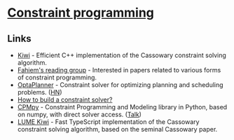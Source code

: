 # [Constraint programming](https://en.wikipedia.org/wiki/Constraint_programming)

## Links

- [Kiwi](https://github.com/nucleic/kiwi) - Efficient C++ implementation of the Cassowary constraint solving algorithm.
- [Fahiem's reading group](http://www.cs.toronto.edu/~ozan/cpgroup/) - Interested in papers related to various forms of constraint programming.
- [OptaPlanner](https://www.optaplanner.org/) - Constraint solver for optimizing planning and scheduling problems. ([HN](https://news.ycombinator.com/item?id=24761714))
- [How to build a constraint solver?](https://opensourc.es/blog/constraint-solver-1/)
- [CPMpy](https://github.com/CPMpy/cpmpy) - Constraint Programming and Modeling library in Python, based on numpy, with direct solver access. ([Talk](https://www.youtube.com/watch?v=A4mmmDAdusQ))
- [LUME Kiwi](https://github.com/lume/kiwi) - Fast TypeScript implementation of the Cassowary constraint solving algorithm, based on the seminal Cassowary paper.
